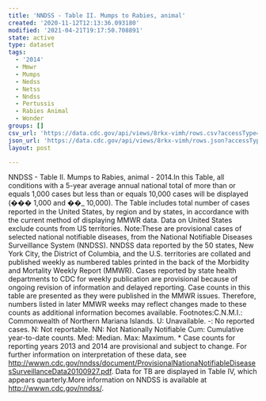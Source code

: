 ```yaml
---
title: 'NNDSS - Table II. Mumps to Rabies, animal'
created: '2020-11-12T12:13:36.093180'
modified: '2021-04-21T19:17:50.708891'
state: active
type: dataset
tags:
  - '2014'
  - Mmwr
  - Mumps
  - Nedss
  - Netss
  - Nndss
  - Pertussis
  - Rabies Animal
  - Wonder
groups: []
csv_url: 'https://data.cdc.gov/api/views/8rkx-vimh/rows.csv?accessType=DOWNLOAD'
json_url: 'https://data.cdc.gov/api/views/8rkx-vimh/rows.json?accessType=DOWNLOAD'
layout: post

---
```

NNDSS - Table II. Mumps to Rabies, animal - 2014.In this Table, all conditions with a 5-year average annual national total of more than or equals 1,000 cases but less than or equals 10,000 cases will be displayed (��� 1,000 and ��_ 10,000). The Table includes total number of cases reported in the United States, by region and by states, in accordance with the current method of displaying MMWR data.  Data on United States exclude counts from US territories. Note:These are provisional cases of selected national notifiable diseases, from the National Notifiable Diseases Surveillance System (NNDSS). NNDSS data reported by the 50 states, New York City, the District of Columbia, and the U.S. territories are collated and published weekly as numbered tables printed in the back of the Morbidity and Mortality Weekly Report (MMWR). Cases reported by state health departments to CDC for weekly publication are provisional because of ongoing revision of information and delayed reporting. Case counts in this table are presented as they were published in the MMWR issues. Therefore, numbers listed in later MMWR weeks may reflect changes made to these counts as additional information becomes available. Footnotes:C.N.M.I.: Commonwealth of Northern Mariana Islands. U: Unavailable.    -: No reported cases.    N: Not reportable.    NN: Not Nationally Notifiable    Cum: Cumulative year-to-date counts.    Med: Median.    Max: Maximum. * Case counts for reporting years 2013 and 2014 are provisional and subject to change. For further information on interpretation of these data, see http://wwwn.cdc.gov/nndss/document/ProvisionalNationaNotifiableDiseasesSurveillanceData20100927.pdf. Data for TB are displayed in Table IV, which appears quarterly.More information on NNDSS is available at http://wwwn.cdc.gov/nndss/.
